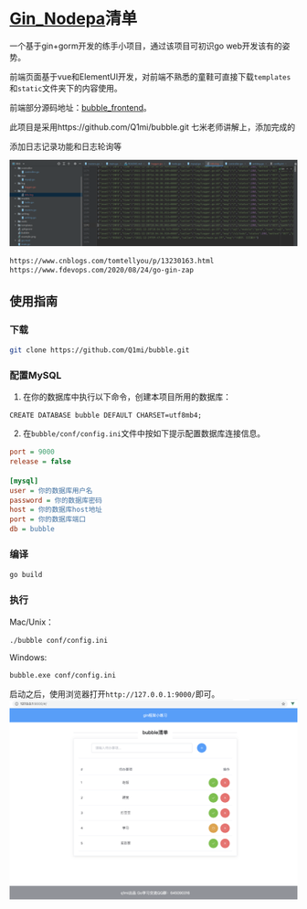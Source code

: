# [Gin_Nodepa](https://github.com/nangongchengfeng/Go_gin/commit/ea6031c31ee47be36e5d4c731f81b03477a99336)清单



一个基于gin+gorm开发的练手小项目，通过该项目可初识go web开发该有的姿势。

前端页面基于vue和ElementUI开发，对前端不熟悉的童鞋可直接下载`templates`和`static`文件夹下的内容使用。

前端部分源码地址：[bubble_frontend](https://github.com/Q1mi/bubble_frontend)。

此项目是采用https://github.com/Q1mi/bubble.git  七米老师讲解上，添加完成的

添加日志记录功能和日志轮询等

![1640742603089](images/1640742603089.png)

```bash
https://www.cnblogs.com/tomtellyou/p/13230163.html
https://www.fdevops.com/2020/08/24/go-gin-zap
```

## 使用指南
### 下载
```bash
git clone https://github.com/Q1mi/bubble.git
```
### 配置MySQL
1. 在你的数据库中执行以下命令，创建本项目所用的数据库：
```MySql
CREATE DATABASE bubble DEFAULT CHARSET=utf8mb4;
```
2. 在`bubble/conf/config.ini`文件中按如下提示配置数据库连接信息。

```ini
port = 9000
release = false

[mysql]
user = 你的数据库用户名
password = 你的数据库密码
host = 你的数据库host地址
port = 你的数据库端口
db = bubble
```

### 编译
```bash
go build
```

### 执行

Mac/Unix：
```bash
./bubble conf/config.ini
```
Windows:
```bash
bubble.exe conf/config.ini
```

启动之后，使用浏览器打开`http://127.0.0.1:9000/`即可。
![example.png](example.png)